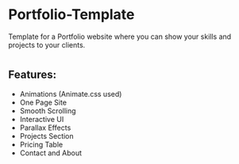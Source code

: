 # Portfolio-Template
Template for a Portfolio website where you can show your skills and projects to your clients.

#
## Features:
* Animations (Animate.css used)
* One Page Site
* Smooth Scrolling
* Interactive UI
* Parallax Effects
* Projects Section
* Pricing Table
* Contact and About